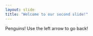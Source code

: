 ```yaml
---
layout: slide
title: "Welcome to our second slide!"
---
```

Penguins!
Use the left arrow to go back!
